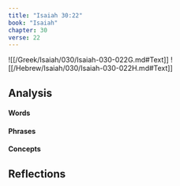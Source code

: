 ```yaml
---
title: "Isaiah 30:22"
book: "Isaiah"
chapter: 30
verse: 22
---
```

![[/Greek/Isaiah/030/Isaiah-030-022G.md#Text]]
![[/Hebrew/Isaiah/030/Isaiah-030-022H.md#Text]]

## Analysis

#### Words

#### Phrases

#### Concepts

## Reflections
